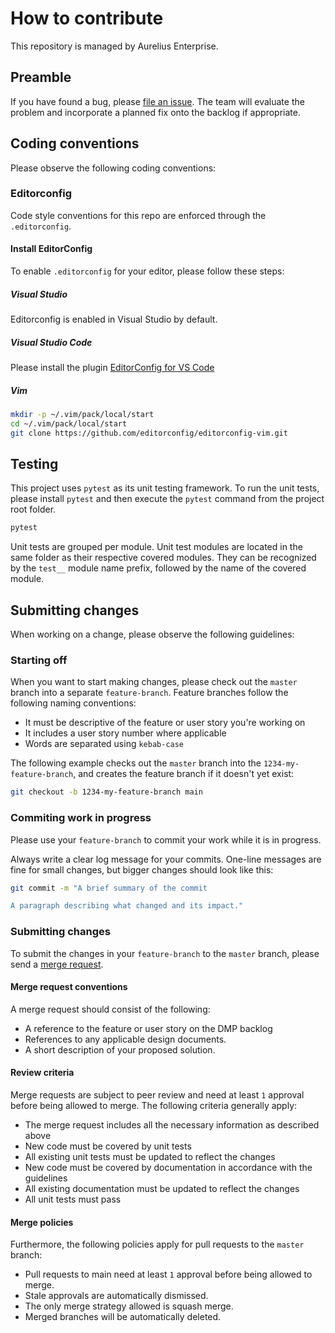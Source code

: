 # How to contribute

This repository is managed by Aurelius Enterprise.

## Preamble
If you have found a bug, please [file an issue](https://gitlab.com/m4i/m4i-data-management/-/issues/new). The team will evaluate the problem and incorporate a planned fix onto the backlog if appropriate.

## Coding conventions
Please observe the following coding conventions:

### Editorconfig
Code style conventions for this repo are enforced through the `.editorconfig`.

#### Install EditorConfig
To enable `.editorconfig` for your editor, please follow these steps:

##### Visual Studio
Editorconfig is enabled in Visual Studio by default.

##### Visual Studio Code
Please install the plugin [EditorConfig for VS Code](https://marketplace.visualstudio.com/items?itemName=EditorConfig.EditorConfig)

##### Vim
```bash
mkdir -p ~/.vim/pack/local/start
cd ~/.vim/pack/local/start
git clone https://github.com/editorconfig/editorconfig-vim.git
```

## Testing
This project uses `pytest` as its unit testing framework.
To run the unit tests, please install `pytest` and then execute the `pytest` command from the project root folder.

```bash
pytest
```

Unit tests are grouped per module.
Unit test modules are located in the same folder as their respective covered modules.
They can be recognized by the `test__` module name prefix, followed by the name of the covered module.

## Submitting changes
When working on a change, please observe the following guidelines:

### Starting off
When you want to start making changes, please check out the `master` branch into a separate `feature-branch`. Feature branches follow the following naming conventions:

- It must be descriptive of the feature or user story you're working on
- It includes a user story number where applicable
- Words are separated using `kebab-case`

The following example checks out the `master` branch into the  `1234-my-feature-branch`, and creates the feature branch if it doesn't yet exist:

```bash
git checkout -b 1234-my-feature-branch main
```

### Commiting work in progress
Please use your `feature-branch` to commit your work while it is in progress.

Always write a clear log message for your commits. One-line messages are fine for small changes, but bigger changes should look like this:

```bash
git commit -m "A brief summary of the commit

A paragraph describing what changed and its impact."
```

### Submitting changes
To submit the changes in your `feature-branch` to the `master` branch, please send a [merge request](https://gitlab.com/m4i/m4i-data-management/-/merge_requests/new).

#### Merge request conventions
A merge request should consist of the following:

- A reference to the feature or user story on the DMP backlog
- References to any applicable design documents.
- A short description of your proposed solution.

#### Review criteria
Merge requests are subject to peer review and need at least `1` approval before being allowed to merge. The following criteria generally apply:

- The merge request includes all the necessary information as described above
- New code must be covered by unit tests
- All existing unit tests must be updated to reflect the changes
- New code must be covered by documentation in accordance with the guidelines
- All existing documentation must be updated to reflect the changes
- All unit tests must pass

#### Merge policies
Furthermore, the following policies apply for pull requests to the `master` branch:

- Pull requests to main need at least `1` approval before being allowed to merge.
- Stale approvals are automatically dismissed.
- The only merge strategy allowed is squash merge.
- Merged branches will be automatically deleted.

